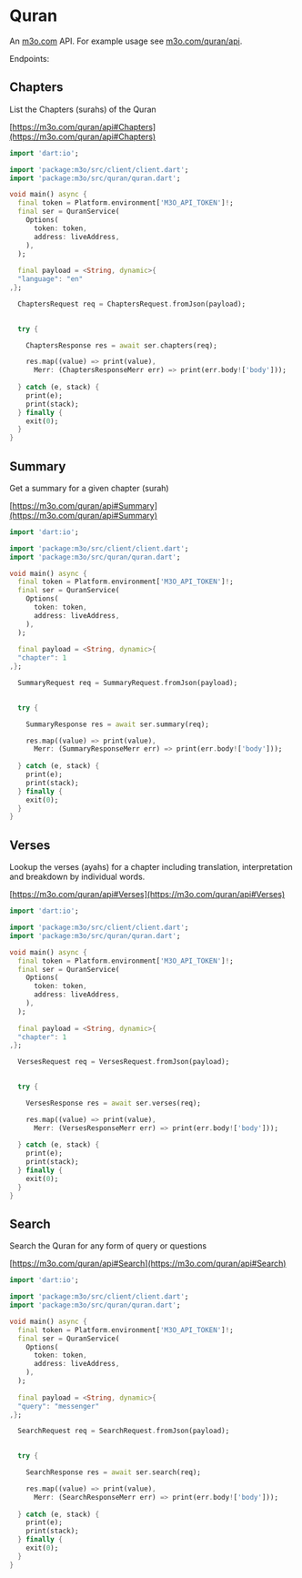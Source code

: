 # Quran

An [m3o.com](https://m3o.com) API. For example usage see [m3o.com/quran/api](https://m3o.com/quran/api).

Endpoints:

## Chapters

List the Chapters (surahs) of the Quran


[https://m3o.com/quran/api#Chapters](https://m3o.com/quran/api#Chapters)

```dart
import 'dart:io';

import 'package:m3o/src/client/client.dart';
import 'package:m3o/src/quran/quran.dart';

void main() async {
  final token = Platform.environment['M3O_API_TOKEN']!;
  final ser = QuranService(
    Options(
      token: token,
      address: liveAddress,
    ),
  );
 
  final payload = <String, dynamic>{
  "language": "en"
,};

  ChaptersRequest req = ChaptersRequest.fromJson(payload);

  
  try {

	ChaptersResponse res = await ser.chapters(req);

    res.map((value) => print(value),
	  Merr: (ChaptersResponseMerr err) => print(err.body!['body']));	
  
  } catch (e, stack) {
    print(e);
	print(stack);
  } finally {
    exit(0);
  }
}
```
## Summary

Get a summary for a given chapter (surah)


[https://m3o.com/quran/api#Summary](https://m3o.com/quran/api#Summary)

```dart
import 'dart:io';

import 'package:m3o/src/client/client.dart';
import 'package:m3o/src/quran/quran.dart';

void main() async {
  final token = Platform.environment['M3O_API_TOKEN']!;
  final ser = QuranService(
    Options(
      token: token,
      address: liveAddress,
    ),
  );
 
  final payload = <String, dynamic>{
  "chapter": 1
,};

  SummaryRequest req = SummaryRequest.fromJson(payload);

  
  try {

	SummaryResponse res = await ser.summary(req);

    res.map((value) => print(value),
	  Merr: (SummaryResponseMerr err) => print(err.body!['body']));	
  
  } catch (e, stack) {
    print(e);
	print(stack);
  } finally {
    exit(0);
  }
}
```
## Verses

Lookup the verses (ayahs) for a chapter including
translation, interpretation and breakdown by individual
words.


[https://m3o.com/quran/api#Verses](https://m3o.com/quran/api#Verses)

```dart
import 'dart:io';

import 'package:m3o/src/client/client.dart';
import 'package:m3o/src/quran/quran.dart';

void main() async {
  final token = Platform.environment['M3O_API_TOKEN']!;
  final ser = QuranService(
    Options(
      token: token,
      address: liveAddress,
    ),
  );
 
  final payload = <String, dynamic>{
  "chapter": 1
,};

  VersesRequest req = VersesRequest.fromJson(payload);

  
  try {

	VersesResponse res = await ser.verses(req);

    res.map((value) => print(value),
	  Merr: (VersesResponseMerr err) => print(err.body!['body']));	
  
  } catch (e, stack) {
    print(e);
	print(stack);
  } finally {
    exit(0);
  }
}
```
## Search

Search the Quran for any form of query or questions


[https://m3o.com/quran/api#Search](https://m3o.com/quran/api#Search)

```dart
import 'dart:io';

import 'package:m3o/src/client/client.dart';
import 'package:m3o/src/quran/quran.dart';

void main() async {
  final token = Platform.environment['M3O_API_TOKEN']!;
  final ser = QuranService(
    Options(
      token: token,
      address: liveAddress,
    ),
  );
 
  final payload = <String, dynamic>{
  "query": "messenger"
,};

  SearchRequest req = SearchRequest.fromJson(payload);

  
  try {

	SearchResponse res = await ser.search(req);

    res.map((value) => print(value),
	  Merr: (SearchResponseMerr err) => print(err.body!['body']));	
  
  } catch (e, stack) {
    print(e);
	print(stack);
  } finally {
    exit(0);
  }
}
```
